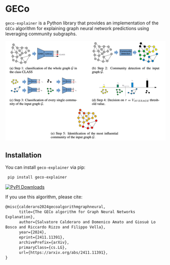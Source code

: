 # GECo

`geco-explainer` is a Python library that provides an implementation of the `GECo` algorithm for explaining graph neural network predictions using leveraging community subgraphs.

![geci](images/geco.png)

## Installation

You can install `geco-explainer` via pip:

```bash
 pip install geco-explainer
```

[![PyPI Downloads](https://static.pepy.tech/badge/geco-explainer)](https://pepy.tech/projects/geco-explainer)

If you use this algorithm, please cite:
```
@misc{calderaro2024gecoalgorithmgraphneural,
      title={The GECo algorithm for Graph Neural Networks Explanation}, 
      author={Salvatore Calderaro and Domenico Amato and Giosuè Lo Bosco and Riccardo Rizzo and Filippo Vella},
      year={2024},
      eprint={2411.11391},
      archivePrefix={arXiv},
      primaryClass={cs.LG},
      url={https://arxiv.org/abs/2411.11391}, 
}

```
